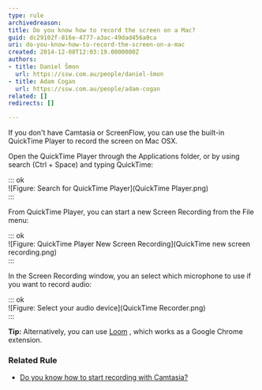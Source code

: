 ```yaml
---
type: rule
archivedreason: 
title: Do you know how to record the screen on a Mac?
guid: dc29102f-816e-4777-a3ac-49dad456a0ca
uri: do-you-know-how-to-record-the-screen-on-a-mac
created: 2014-12-08T12:03:19.0000000Z
authors:
- title: Daniel Šmon
  url: https://ssw.com.au/people/daniel-šmon
- title: Adam Cogan
  url: https://ssw.com.au/people/adam-cogan
related: []
redirects: []

---
```


If you don't have Camtasia or ScreenFlow, you can use the built-in QuickTime Player to record the screen on Mac OSX.

<!--endintro-->

Open the QuickTime Player through the Applications folder, or by using search (Ctrl + Space) and typing QuickTime:

::: ok  
![Figure: Search for QuickTime Player](QuickTime Player.png)  
:::

From QuickTime Player, you can start a new Screen Recording from the File menu:

::: ok  
![Figure: QuickTime Player New Screen Recording](QuickTime new screen recording.png)  
:::

In the Screen Recording window, you an select which microphone to use if you want to record audio:

::: ok  
![Figure: Select your audio device](QuickTime Recorder.png)  
:::

**Tip:** Alternatively, you can use [Loom](https://www.useloom.com/) , which works as a Google Chrome extension.

### Related Rule 


* [Do you know how to start recording with Camtasia?](/production-do-you-know-how-to-start-recording-with-camtasia)
